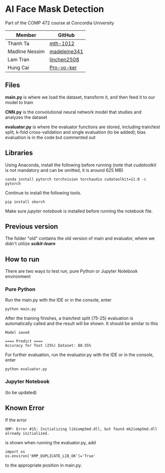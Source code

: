 # AI Face Mask Detection

Part of the COMP 472 course at Concordia University

| Member | GitHub |
|----------|--------------------|
| Thanh Ta | [mth-1012](https://github.com/mth-1012) |
| Madline Nessim | [madeleine341](https://github.com/madeleine3341) |
| Lam Tran | [linchen2508](https://github.com/linchen2508) |
| Hung Cai | [Pro-vo-ker](https://github.com/Pro-vo-ker) |

## Files

**main.py** is where we load the dataset, transform it, and then feed it to our model to train

**CNN.py** is the convolutional neural network model that studies and analyzes the dataset

**evaluator.py** is where the evaluator functions are stored, including train/test split, k-fold cross-validation and
single evaluation (to be added); bias evaluation is in the code but commented out

## Libraries

Using Anaconda, install the following before running (note that _cudatoolkit_ is not 
mandatory and can be omitted, it is around 625 MB)

    conda install pytorch torchvision torchaudio cudatoolkit=11.0 -c pytorch

Continue to install the following tools.

    pip install skorch

Make sure _jupyter notebook_ is installed before running the notebook file.

## Previous version

The folder "old" contains the old version of main and evaluator, where we didn't utilize _**scikit-learn**_

## How to run

There are two ways to test run, pure Python or Jupyter Notebook environment

### Pure Python

Run the main.py with the IDE or in the console, enter 

    python main.py

After the training finishes, a train/test split (75-25) evaluation is automatically called and the result will be shown. 
It should be similar to this

    Model saved
    
    ==== Predict ====
    Accuracy for Test (25%) Dataset: 80.55%

For further evaluation, run the evaluator.py with the IDE or in the console, enter

    python evaluator.py

### Jupyter Notebook

(to be updated)

## Known Error

If the error 

    OMP: Error #15: Initializing libiomp5md.dll, but found mk2iomp5md.dll already initialized.

is shown when running the evaluator.py, add

    import os
    os.environ['KMP_DUPLICATE_LIB_OK']='True'

to the appropriate position in main.py.